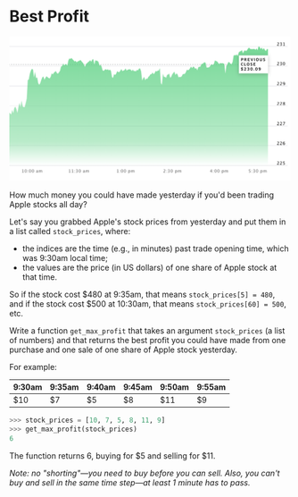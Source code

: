 # Best Profit

![Apple Stock History](apple_stock_history.png)

How much money you could have made yesterday if you'd been trading Apple stocks all day?

Let's say you grabbed Apple's stock prices from yesterday and put them in a list called `stock_prices`, where:

- the indices are the time (e.g., in minutes) past trade opening time, which was 9:30am local time;
- the values are the price (in US dollars) of one share of Apple stock at that time.

So if the stock cost \$480 at 9:35am, that means `stock_prices[5] = 480`, and if the stock cost \$500 at 10:30am, that means `stock_prices[60] = 500`, etc.

Write a function `get_max_profit` that takes an argument `stock_prices` (a list of numbers) and that returns the best profit you could have made from one purchase and one sale of one share of Apple stock yesterday.

For example:

| 9:30am | 9:35am | 9:40am | 9:45am | 9:50am | 9:55am |
| ------ | ------ | ------ | ------ | ------ | ------ |
| \$10   | \$7    | \$5    | \$8    | \$11   | \$9    |

```python
>>> stock_prices = [10, 7, 5, 8, 11, 9]
>>> get_max_profit(stock_prices)
6
```

The function returns 6, buying for $5 and selling for $11.

_Note: no "shorting"—you need to buy before you can sell. Also, you can't buy and sell in the same time step—at least 1 minute has to pass._
